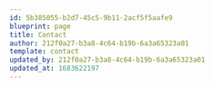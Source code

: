 ```yaml
---
id: 5b385055-b2d7-45c5-9b11-2acf5f5aafe9
blueprint: page
title: Contact
author: 212f0a27-b3a8-4c64-b19b-6a3a65323a01
template: contact
updated_by: 212f0a27-b3a8-4c64-b19b-6a3a65323a01
updated_at: 1683622197
---
```

